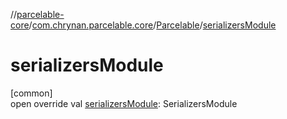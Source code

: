 //[parcelable-core](../../../index.md)/[com.chrynan.parcelable.core](../index.md)/[Parcelable](index.md)/[serializersModule](serializers-module.md)

# serializersModule

[common]\
open override val [serializersModule](serializers-module.md): SerializersModule
